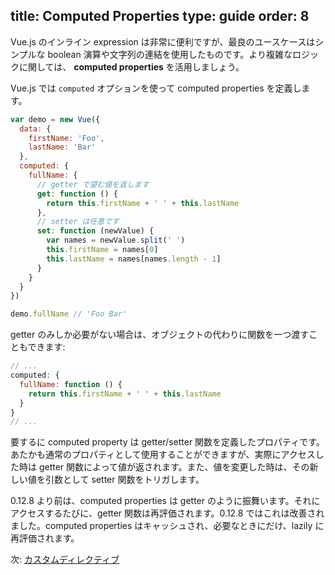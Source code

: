title: Computed Properties
type: guide
order: 8
---

Vue.js のインライン expression は非常に便利ですが、最良のユースケースはシンプルな boolean 演算や文字列の連結を使用したものです。より複雑なロジックに関しては、 **computed properties** を活用しましょう。

Vue.js では `computed` オプションを使って computed properties を定義します。

``` js
var demo = new Vue({
  data: {
    firstName: 'Foo',
    lastName: 'Bar'
  },
  computed: {
    fullName: {
      // getter で望む値を返します
      get: function () {
        return this.firstName + ' ' + this.lastName
      },
      // setter は任意です
      set: function (newValue) {
        var names = newValue.split(' ')
        this.firstName = names[0]
        this.lastName = names[names.length - 1]
      }
    }
  }
})

demo.fullName // 'Foo Bar'
```

getter のみしか必要がない場合は、オブジェクトの代わりに関数を一つ渡すこともできます:

``` js
// ...
computed: {
  fullName: function () {
    return this.firstName + ' ' + this.lastName 
  }    
}
// ...
```

要するに computed property は getter/setter 関数を定義したプロパティです。あたかも通常のプロパティとして使用することができますが、実際にアクセスした時は getter 関数によって値が返されます。また、値を変更した時は、その新しい値を引数として setter 関数をトリガします。

0.12.8 より前は、computed properties は getter のように振舞います。それにアクセスするたびに、getter 関数は再評価されます。0.12.8 ではこれは改善されました。computed properties はキャッシュされ、必要なときにだけ、lazily に再評価されます。

次: [カスタムディレクティブ](/guide/custom-directive.html)
